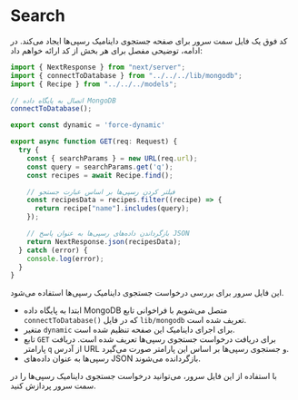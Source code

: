# Search

کد فوق یک فایل سمت سرور برای صفحه جستجوی داینامیک رسپی‌ها ایجاد می‌کند. در ادامه، توضیحی مفصل برای هر بخش از کد ارائه خواهم داد:

```javascript
import { NextResponse } from "next/server";
import { connectToDatabase } from "../../../lib/mongodb";
import { Recipe } from "../../../models";

// اتصال به پایگاه داده MongoDB
connectToDatabase();

export const dynamic = 'force-dynamic'

export async function GET(req: Request) {
  try {
    const { searchParams } = new URL(req.url);
    const query = searchParams.get('q');
    const recipes = await Recipe.find();

    // فیلتر کردن رسپی‌ها بر اساس عبارت جستجو
    const recipesData = recipes.filter((recipe) => {
      return recipe["name"].includes(query);
    });

    // بازگرداندن داده‌های رسپی‌ها به عنوان پاسخ JSON
    return NextResponse.json(recipesData);
  } catch (error) {
    console.log(error);
  }
}
```

این فایل سرور برای بررسی درخواست جستجوی داینامیک رسپی‌ها استفاده می‌شود.

- ابتدا به پایگاه داده MongoDB متصل می‌شویم با فراخوانی تابع `connectToDatabase()` که در فایل `lib/mongodb` تعریف شده است.
- متغیر `dynamic` برای اجرای داینامیک این صفحه تنظیم شده است.
- تابع `GET` برای دریافت درخواست جستجوی رسپی‌ها تعریف شده است. دریافت پارامتر `q` از آدرس URL و جستجوی رسپی‌ها بر اساس این پارامتر صورت می‌گیرد.
- رسپی‌ها به عنوان داده‌های JSON بازگردانده می‌شوند.

با استفاده از این فایل سرور، می‌توانید درخواست جستجوی داینامیک رسپی‌ها را در سمت سرور پردازش کنید.
